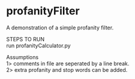 # profanityFilter
A demonstration of a simple profanity filter.  
  
STEPS TO RUN  
run profanityCalculator.py   
  
Assumptions  
1> comments in file are seperated by a line break.  
2> extra profanity and stop words can be added.
